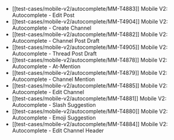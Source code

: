 <!-- #query page render [[template/test-case]] where name =~ /^test-cases\/mobile-v2/ limit 10 -->
* [[test-cases/mobile-v2/autocomplete/MM-T4883]] Mobile V2: Autocomplete - Edit Post 
* [[test-cases/mobile-v2/autocomplete/MM-T4904]] Mobile V2: Autocomplete - Create Channel 
* [[test-cases/mobile-v2/autocomplete/MM-T4882]] Mobile V2: Autocomplete - Channel Post Draft 
* [[test-cases/mobile-v2/autocomplete/MM-T4905]] Mobile V2: Autocomplete - Thread Post Draft 
* [[test-cases/mobile-v2/autocomplete/MM-T4878]] Mobile V2: Autocomplete - At-Mention 
* [[test-cases/mobile-v2/autocomplete/MM-T4879]] Mobile V2: Autocomplete - Channel Mention 
* [[test-cases/mobile-v2/autocomplete/MM-T4885]] Mobile V2: Autocomplete - Edit Channel 
* [[test-cases/mobile-v2/autocomplete/MM-T4881]] Mobile V2: Autocomplete - Slash Suggestion 
* [[test-cases/mobile-v2/autocomplete/MM-T4880]] Mobile V2: Autocomplete - Emoji Suggestion 
* [[test-cases/mobile-v2/autocomplete/MM-T4884]] Mobile V2: Autocomplete - Edit Channel Header
<!-- /query -->

